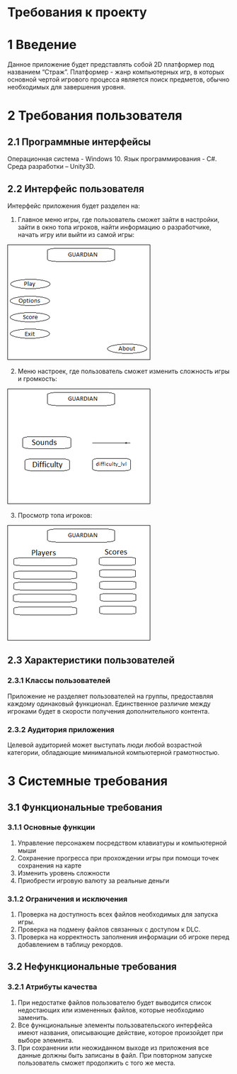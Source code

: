 # Требования к проекту

# 1 Введение
Данное приложение будет представлять собой 2D платформер под названием “Страж”. Платформер - жанр компьютерных игр, в которых основной чертой игрового процесса является поиск предметов, обычно необходимых для завершения уровня.
# 2 Требования пользователя
## 2.1 Программные интерфейсы
Операционная система - Windows 10. Язык программирования - С#. Среда разработки – Unity3D. 
## 2.2 Интерфейс пользователя
Интерфейс приложения будет разделен на:
1.  Главное меню игры, где пользователь сможет зайти в настройки, зайти в окно топа игроков, найти информацию о разработчике, начать игру или выйти из самой игры:

![alt text](mock_up/main_menu.png "Главное меню")

2.  Меню настроек, где пользователь сможет изменить сложность игры и громкость:

![alt text](mock_up/options_menu.png "Меню настроек")

3.  Просмотр топа игроков:

![alt text](mock_up/score_menu.png "Топ игроков")

## 2.3 Характеристики пользователей
### 2.3.1 Классы пользователей
Приложение не разделяет пользователей на группы, предоставляя каждому одинаковый функционал. Единственное различие между игроками будет в скорости получения дополнительного контента.
### 2.3.2 Аудитория приложения
Целевой аудиторией может выступать люди любой возрастной категории, обладающие минимальной компьютерной грамотностью.

# 3 Системные требования
## 3.1 Функциональные требования
### 3.1.1 Основные функции
1.  Управление персонажем посредством клавиатуры и компьютерной мыши
2.  Сохранение прогресса при прохождении игры при помощи точек сохранения на карте
3.  Изменить уровень сложности
4.  Приобрести игровую валюту за реальные деньги
### 3.1.2 Ограничения и исключения
1.	Проверка на доступность всех файлов необходимых для запуска игры.
2.	Проверка на подмену файлов связанных с доступом к DLC.
3.	Проверка на корректность заполнения информации об игроке перед добавлением в таблицу рекордов.
## 3.2 Нефункциональные требования
### 3.2.1 Атрибуты качества
1.	При недостатке файлов пользователю будет выводится список недостающих или измененных файлов, которые необходимо заменить.
2.	Все функциональные элементы пользовательского интерфейса имеют названия, описывающие действие, которое произойдет при выборе элемента.
3.	При сохранении или неожиданном выходе из приложения все данные должны быть записаны в файл. При повторном запуске пользователь сможет продолжить с того же места.
